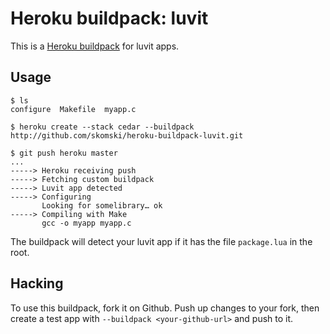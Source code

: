 Heroku buildpack: luvit
=======================

This is a [Heroku buildpack](http://devcenter.heroku.com/articles/buildpacks) for luvit apps.

Usage
-----

    $ ls
    configure  Makefile  myapp.c

    $ heroku create --stack cedar --buildpack http://github.com/skomski/heroku-buildpack-luvit.git

    $ git push heroku master
    ...
    -----> Heroku receiving push
    -----> Fetching custom buildpack
    -----> Luvit app detected
    -----> Configuring
           Looking for somelibrary… ok
    -----> Compiling with Make
           gcc -o myapp myapp.c

The buildpack will detect your luvit app if it has the file `package.lua` in the root.

Hacking
-------

To use this buildpack, fork it on Github.  Push up changes to your fork, then create a test app with `--buildpack <your-github-url>` and push to it.
